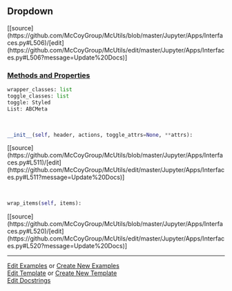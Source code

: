 ## <a id="McUtils.Jupyter.Apps.Interfaces.Dropdown">Dropdown</a> 
<div class="docs-source-link" markdown="1">
[[source](https://github.com/McCoyGroup/McUtils/blob/master/Jupyter/Apps/Interfaces.py#L506)/[edit](https://github.com/McCoyGroup/McUtils/edit/master/Jupyter/Apps/Interfaces.py#L506?message=Update%20Docs)]
</div>



<div class="collapsible-section">
 <div class="collapsible-section collapsible-section-header" markdown="1">
 
### <a class="collapse-link" data-toggle="collapse" href="#methods">Methods and Properties</a> <a class="float-right" data-toggle="collapse" href="#methods"><i class="fa fa-chevron-down"></i></a>

 </div>
 <div class="collapsible-section collapsible-section-body collapse" id="methods" markdown="1">

```python
wrapper_classes: list
toggle_classes: list
toggle: Styled
List: ABCMeta
```
<a id="McUtils.Jupyter.Apps.Interfaces.Dropdown.__init__" class="docs-object-method">&nbsp;</a> 
```python
__init__(self, header, actions, toggle_attrs=None, **attrs): 
```
<div class="docs-source-link" markdown="1">
[[source](https://github.com/McCoyGroup/McUtils/blob/master/Jupyter/Apps/Interfaces.py#L511)/[edit](https://github.com/McCoyGroup/McUtils/edit/master/Jupyter/Apps/Interfaces.py#L511?message=Update%20Docs)]
</div>

<a id="McUtils.Jupyter.Apps.Interfaces.Dropdown.wrap_items" class="docs-object-method">&nbsp;</a> 
```python
wrap_items(self, items): 
```
<div class="docs-source-link" markdown="1">
[[source](https://github.com/McCoyGroup/McUtils/blob/master/Jupyter/Apps/Interfaces.py#L520)/[edit](https://github.com/McCoyGroup/McUtils/edit/master/Jupyter/Apps/Interfaces.py#L520?message=Update%20Docs)]
</div>

 </div>
</div>




___

[Edit Examples](https://github.com/McCoyGroup/McUtils/edit/gh-pages/ci/examples/McUtils/Jupyter/Apps/Interfaces/Dropdown.md) or 
[Create New Examples](https://github.com/McCoyGroup/McUtils/new/gh-pages/?filename=ci/examples/McUtils/Jupyter/Apps/Interfaces/Dropdown.md) <br/>
[Edit Template](https://github.com/McCoyGroup/McUtils/edit/gh-pages/ci/docs/McUtils/Jupyter/Apps/Interfaces/Dropdown.md) or 
[Create New Template](https://github.com/McCoyGroup/McUtils/new/gh-pages/?filename=ci/docs/templates/McUtils/Jupyter/Apps/Interfaces/Dropdown.md) <br/>
[Edit Docstrings](https://github.com/McCoyGroup/McUtils/edit/master/Jupyter/Apps/Interfaces.py#L506?message=Update%20Docs)
